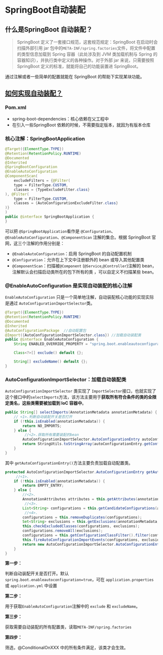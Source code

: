 # SpringBoot自动装配

## 什么是SpringBoot 自动装配？

> SpringBoot 定义了一套接口规范，这套规范规定：SpringBoot 在启动时会扫描外部引用 jar 包中的`META-INF/spring.factories`文件，将文件中配置的类型信息加载到 Spring 容器（此处涉及到 JVM 类加载机制与 Spring 的容器知识），并执行类中定义的各种操作。对于外部 jar 来说，只需要按照 SpringBoot 定义的标准，就能将自己的功能装置进 SpringBoot。

通过注解或者一些简单的配置就能在 SpringBoot 的帮助下实现某块功能。



## [如何实现自动装配？](https://zhuanlan.zhihu.com/p/95217578)

### Pom.xml

- spring-boot-dependencies：核心依赖在父工程中
- 在引入一些SpringBoot 依赖的时候，不需要指定版本，就因为有版本仓库

### 核心注解：SpringBootApplication

```java
@Target({ElementType.TYPE})
@Retention(RetentionPolicy.RUNTIME)
@Documented
@Inherited
@SpringBootConfiguration
@EnableAutoConfiguration
@ComponentScan(
    excludeFilters = {@Filter(
    type = FilterType.CUSTOM,
    classes = {TypeExcludeFilter.class}
), @Filter(
    type = FilterType.CUSTOM,
    classes = {AutoConfigurationExcludeFilter.class}
)}
)
public @interface SpringBootApplication {
}
```

可以把 `@SpringBootApplication`看作是 `@Configuration`、`@EnableAutoConfiguration`、`@ComponentScan` 注解的集合。根据 SpringBoot 官网，这三个注解的作用分别是：

- `@EnableAutoConfiguration`：启用 SpringBoot 的自动配置机制
- `@Configuration`：允许在上下文中注册额外的 bean 或导入其他配置类
- `@ComponentScan`：扫描被`@Component` (`@Service`,`@Controller`)注解的 bean，注解默认会扫描启动类所在的包下所有的类 ，可以自定义不扫描某些 bean。



### **@EnableAutoConfiguration 是实现自动装配的核心注解**

`EnableAutoConfiguration` 只是一个简单地注解，自动装配核心功能的实现实际是通过 `AutoConfigurationImportSelector`类。

```java
@Target({ElementType.TYPE})
@Retention(RetentionPolicy.RUNTIME)
@Documented
@Inherited
@AutoConfigurationPackage  //自动配置包
@Import({AutoConfigurationImportSelector.class}) //加载自动装配类
public @interface EnableAutoConfiguration {
    String ENABLED_OVERRIDE_PROPERTY = "spring.boot.enableautoconfiguration";

    Class<?>[] exclude() default {};

    String[] excludeName() default {};
}
```

### AutoConfigurationImportSelector：加载自动装配类

`AutoConfigurationImportSelector` 类实现了 `ImportSelector`接口，也就实现了这个接口中的`selectImports`方法，该方法主要用于**获取所有符合条件的类的全限定类名，这些类需要被加载到 IoC 容器中**。

```java
public String[] selectImports(AnnotationMetadata annotationMetadata) {
    // <1>.判断自动装配开关是否打开
    if (!this.isEnabled(annotationMetadata)) {
        return NO_IMPORTS;
    } else {
         //<2>.获取所有需要装配的bean
        AutoConfigurationImportSelector.AutoConfigurationEntry autoConfigurationEntry = this.getAutoConfigurationEntry(annotationMetadata);
        return StringUtils.toStringArray(autoConfigurationEntry.getConfigurations());
    }
}
```

其中 `getAutoConfigurationEntry()`方法主要负责加载自动配置类。

```java
protected AutoConfigurationImportSelector.AutoConfigurationEntry getAutoConfigurationEntry(AnnotationMetadata annotationMetadata) {
     //<1>.
    if (!this.isEnabled(annotationMetadata)) {
        return EMPTY_ENTRY;
    } else {
        //<2>.
        AnnotationAttributes attributes = this.getAttributes(annotationMetadata);
         //<3>.
        List<String> configurations = this.getCandidateConfigurations(annotationMetadata, attributes);
         //<4>.
        configurations = this.removeDuplicates(configurations);
        Set<String> exclusions = this.getExclusions(annotationMetadata, attributes);
        this.checkExcludedClasses(configurations, exclusions);
        configurations.removeAll(exclusions);
        configurations = this.getConfigurationClassFilter().filter(configurations);
        this.fireAutoConfigurationImportEvents(configurations, exclusions);
        return new AutoConfigurationImportSelector.AutoConfigurationEntry(configurations, exclusions);
    }
}
```

**第一步：**

判断自动装配开关是否打开。默认`spring.boot.enableautoconfiguration=true`，可在 `application.properties` 或 `application.yml` 中设置

**第二步：**

用于获取`EnableAutoConfiguration`注解中的 `exclude` 和 `excludeName`。

**第三步：**

获取需要自动装配的所有配置类，读取`META-INF/spring.factories`

**第四步：**

筛选，@ConditionalOnXXX 中的所有条件满足，该类才会生效。

